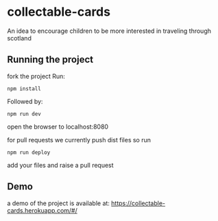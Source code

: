# collectable-cards

An idea to encourage children to be more interested in traveling through scotland

## Running the project

fork the project
Run:

```
npm install
```

Followed by:

```
npm run dev
```

open the browser to localhost:8080

for pull requests we currently push dist files so run

```
npm run deploy
```

add your files and raise a pull request

## Demo

a demo of the project is available at:
https://collectable-cards.herokuapp.com/#/
